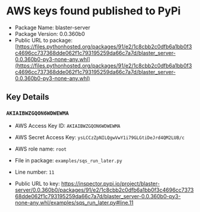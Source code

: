 # AWS keys found published to PyPi

* Package Name: blaster-server
* Package Version: 0.0.360b0
* Public URL to package: [https://files.pythonhosted.org/packages/91/e2/1c8cbb2c0dfb6a1bb0f3c4696cc737368dde062f1c793195259da66c7a7d/blaster_server-0.0.360b0-py3-none-any.whl](https://files.pythonhosted.org/packages/91/e2/1c8cbb2c0dfb6a1bb0f3c4696cc737368dde062f1c793195259da66c7a7d/blaster_server-0.0.360b0-py3-none-any.whl)

## Key Details

### `AKIAIBWZGQON6WDWEWMA`

* AWS Access Key ID: `AKIAIBWZGQON6WDWEWMA`
* AWS Secret Access Key: `ysLCCzZpNILQgwVwY1i79GLGtiDeJrd4QM2LUB/c` 
* AWS role name: `root`
* File in package: `examples/sqs_run_later.py`
* Line number: `11`

* Public URL to key: https://inspector.pypi.io/project/blaster-server/0.0.360b0/packages/91/e2/1c8cbb2c0dfb6a1bb0f3c4696cc737368dde062f1c793195259da66c7a7d/blaster_server-0.0.360b0-py3-none-any.whl/examples/sqs_run_later.py#line.11


